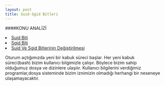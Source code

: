 ```yaml
---
layout: post
title: Suid-Sgid Bitleri
---
```

####KONU ANALİZİ
<li> <a href="#suid-bit"> Suid Biti </a> </li>
<li> <a href="#sgid-bit"> Sgid Biti </a> </li>
<li> <a href="#suid-sgid-degistirme"> Suid Ve Sgid Bitlerinin Değiştirilmesi </a> </li>

Oturum açtığımızda yeni bir kabuk süreci başlar. Her yeni kabuk süreci(bash) bizim kullanıcı bilgimizle çalışır. Böylece bizim sahip olduğumuz dosya ve dizinlere ulaşılır. Kullanıcı bilgilerini verdiğimiz programlar,dosya sisteminde bizim iznimizin olmadığı herhangi bir neseneye ulaşamayacaktır.<br>

